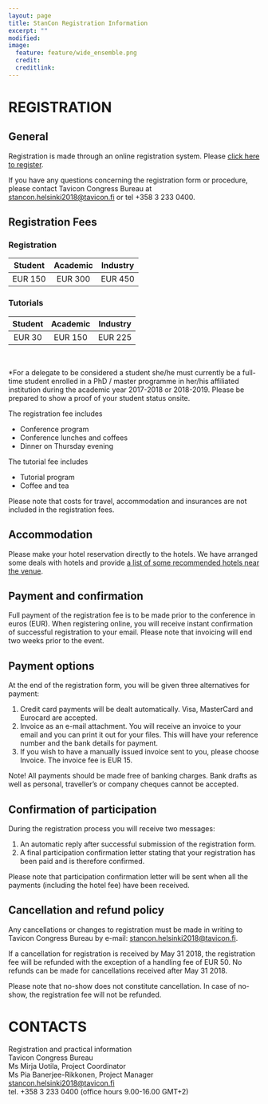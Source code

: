```yaml
---
layout: page
title: StanCon Registration Information
excerpt: ""
modified:
image:
  feature: feature/wide_ensemble.png
  credit:
  creditlink:
---
```


# REGISTRATION

## General

Registration is made through an online registration system. Please [click here to register](https://ilmo.contio.fi/tavicon/main.aspx?id=165).

If you have any questions concerning the registration form or procedure, please contact Tavicon Congress Bureau at stancon.helsinki2018@tavicon.fi or tel +358 3 233 0400.

## Registration Fees

### Registration

| Student | Academic | Industry |
|:------:|:------:|:------:|
| EUR 150 | EUR 300 | EUR 450 |

### Tutorials

| Student | Academic | Industry |
|:------:|:------:|:------:|
| EUR 30 | EUR 150 | EUR 225 |

<br>

*For a delegate to be considered a student she/he must currently be a full-time student enrolled in a PhD / master programme in her/his affiliated institution during the academic year 2017-2018 or 2018-2019. Please be prepared to show a proof of your student status onsite.

The registration fee includes
* Conference program
* Conference lunches and coffees 
* Dinner on Thursday evening

The tutorial fee includes
* Tutorial program
* Coffee and tea

Please note that costs for travel, accommodation and insurances are not included in the registration fees.

## Accommodation

Please make your hotel reservation directly to the hotels. We have arranged some deals with hotels and provide [a list of some recommended hotels near the venue](/events/stancon2018Helsinki/stancon-accommodation.html).

## Payment and confirmation

Full payment of the registration fee is to be made prior to the conference in euros (EUR). When registering online, you will receive instant confirmation of successful registration to your email. Please note that invoicing will end two weeks prior to the event.

## Payment options

At the end of the registration form, you will be given three alternatives for payment:

1. Credit card payments will be dealt automatically. Visa, MasterCard and Eurocard are accepted.
2. Invoice as an e-mail attachment. You will receive an invoice to your email and you can print it out for your files. This will have your reference number and the bank details for payment. 
3. If you wish to have a manually issued invoice sent to you, please choose Invoice. The invoice fee is EUR 15.

Note! 
All payments should be made free of banking charges.
Bank drafts as well as personal, traveller’s or company cheques cannot be accepted.

## Confirmation of participation

 During the registration process you will receive two messages:
1. An automatic reply after successful submission of the registration form.  
2. A final participation confirmation letter stating that your registration has been paid and is therefore confirmed. 

Please note that participation confirmation letter will be sent when all the payments (including the hotel fee) have been received.

## Cancellation and refund policy

Any cancellations or changes to registration must be made in writing to Tavicon Congress Bureau by e-mail: stancon.helsinki2018@tavicon.fi. 

If a cancellation for registration is received by May 31 2018, the registration fee will be refunded with the exception of a handling fee of EUR 50. No refunds can be made for cancellations received after May 31 2018.
 
Please note that no-show does not constitute cancellation. In case of no-show, the registration fee will not be refunded. 

# CONTACTS

Registration and practical information<br>
Tavicon Congress Bureau<br>
Ms Mirja Uotila, Project Coordinator<br>
Ms Pia Banerjee-Rikkonen, Project Manager<br>
stancon.helsinki2018@tavicon.fi<br>
tel. +358 3 233 0400 (office hours 9.00-16.00 GMT+2)<br>
